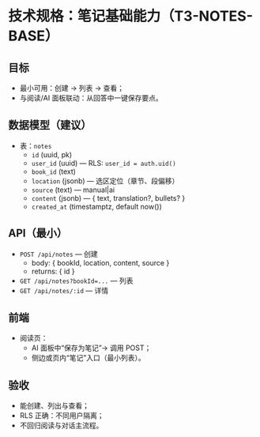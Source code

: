 # 技术规格：笔记基础能力（T3-NOTES-BASE）

## 目标
- 最小可用：创建 → 列表 → 查看；
- 与阅读/AI 面板联动：从回答中一键保存要点。

## 数据模型（建议）
- 表：`notes`
  - `id` (uuid, pk)
  - `user_id` (uuid) — RLS: `user_id = auth.uid()`
  - `book_id` (text)
  - `location` (jsonb) — 选区定位（章节、段偏移）
  - `source` (text) — manual|ai
  - `content` (jsonb) — { text, translation?, bullets? }
  - `created_at` (timestamptz, default now())

## API（最小）
- `POST /api/notes` — 创建
  - body: { bookId, location, content, source }
  - returns: { id }
- `GET /api/notes?bookId=...` — 列表
- `GET /api/notes/:id` — 详情

## 前端
- 阅读页：
  - AI 面板中“保存为笔记”→ 调用 POST；
  - 侧边或页内“笔记”入口（最小列表）。

## 验收
- 能创建、列出与查看；
- RLS 正确：不同用户隔离；
- 不回归阅读与对话主流程。

